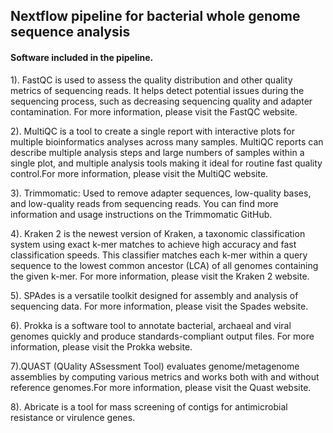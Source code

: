 <h2> Nextflow pipeline for bacterial whole genome sequence analysis </h2>

<h4>Software included in the pipeline.</h4>

1). FastQC is used to assess the quality distribution and other quality metrics of sequencing reads. It helps detect potential issues during the sequencing process, such as decreasing sequencing quality and adapter contamination. For more information, please visit the FastQC website.

2). MultiQC is a tool to create a single report with interactive plots for multiple bioinformatics analyses across many samples. MultiQC reports can describe multiple analysis steps and large numbers of samples within a single plot, and multiple analysis tools making it ideal for routine fast quality control.For more information, please visit the MultiQC website.

3). Trimmomatic: Used to remove adapter sequences, low-quality bases, and low-quality reads from sequencing reads. You can find more information and usage instructions on the Trimmomatic GitHub.

4). Kraken 2 is the newest version of Kraken, a taxonomic classification system using exact k-mer matches to achieve high accuracy and fast classification speeds. This classifier matches each k-mer within a query sequence to the lowest common ancestor (LCA) of all genomes containing the given k-mer. For more information, please visit the Kraken 2 website. 

5). SPAdes is a versatile toolkit designed for assembly and analysis of sequencing data. For more information, please visit the Spades website.

6). Prokka is a software tool to annotate bacterial, archaeal and viral genomes quickly and produce standards-compliant output files. For more information, please visit the Prokka website.

7).QUAST (QUality ASsessment Tool) evaluates genome/metagenome assemblies by computing various metrics and works both with and without reference genomes.For more information, please visit the Quast website.

8). Abricate is a tool for mass screening of contigs for antimicrobial resistance or virulence genes.


